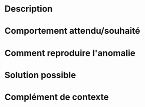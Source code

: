 <!-- Ne pas écrire entre les balises. -->
<!-- Avant de publier votre issue, merci de vérifier qu'elle n'a pas déjà été remontée. -->

# Description
<!--
Une description claire et concise du problème rencontré.
Ajoutez si possible des copies d'écran si cela peut aider à expliquer le problème.
-->

# Comportement attendu/souhaité
<!-- 
Une description claire et concise du comportement que vous vous attendiez à rencontrer.
-->

# Comment reproduire l'anomalie
<!-- Si applicable (bug) :
Dans quelles conditions se produit le bug : sur un ordinateur de bureau ou sur mobile ? Avec quel système d'exploitation ? Quel navigateur et version ?
Étapes pour reproduire le comportement :

    1. Se rendre sur ...
    2. Cliquer sur ...
    3. Scroller jusqu'à ...
    4. Constater l'erreur ...

Ajoutez des copies d'écran si nécessaire.
-->

# Solution possible
<!-- Optionnel : Suggestions pour corriger cette anomalie. -->

# Complément de contexte
<!-- Optionnel : Ajoutez toute information qui vous semblerait utile pour nous aider à cerner cette anomalie. -->
